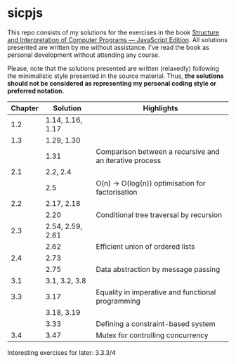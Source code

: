 # sicpjs
This repo consists of my solutions for the exercises in the book [Structure and Interpretation of Computer Programs — JavaScript Edition](https://sourceacademy.org/sicpjs/index). All solutions presented are written by me without assistance. I've read the book as personal development without attending any course.

Please, note that the solutions presented are written (relaxedly) following the minimalistic style presented in the source material. 
Thus, **the solutions should not be considered as representing my personal coding style or preferred notation**. 

|Chapter|Solution         |Highlights
|---    |---              |---
|1.2    |1.14, 1.16, 1.17 |
|1.3    |1.29, 1.30
|       |1.31             |Comparison between a recursive and an iterative process
|2.1    |2.2, 2.4
|       |2.5              |O(n) -> O(log(n)) optimisation for factorisation
|2.2    |2.17, 2.18
|       |2.20             |Conditional tree traversal by recursion
|2.3    |2.54, 2.59, 2.61
|       |2.62             |Efficient union of ordered lists
|2.4    |2.73
|       |2.75             |Data abstraction by message passing 
|3.1    |3.1, 3.2, 3.8
|3.3    |3.17             |Equality in imperative and functional programming
|       |3.18, 3.19
|       |3.33             |Defining a constraint-based system
|3.4    |3.47             |Mutex for controlling concurrency

Interesting exercises for later: 3.3.3/4
